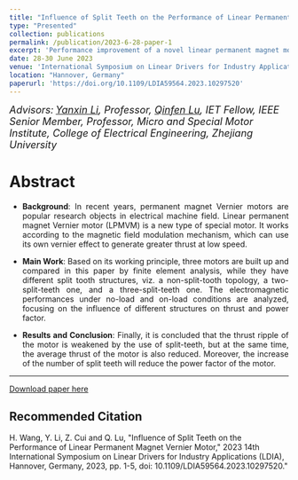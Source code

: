 ```yaml
---
title: "Influence of Split Teeth on the Performance of Linear Permanent Magnet Vernier Motor"
type: "Presented"
collection: publications
permalink: /publication/2023-6-28-paper-1
excerpt: 'Performance improvement of a novel linear permanent magnet motor'
date: 28-30 June 2023
venue: 'International Symposium on Linear Drivers for Industry Applications (LDIA)'
location: "Hannover, Germany"
paperurl: 'https://doi.org/10.1109/LDIA59564.2023.10297520'
---
```


*<font size=4>Advisors:</font> [<font size=4>Yanxin Li</font>](https://person.zju.edu.cn/en/EElyx)<font size=4>, Professor, </font> [<font size=4>Qinfen Lu</font>](https://person.zju.edu.cn/en/qflu)<font size=4>, IET Fellow, IEEE Senior Member, Professor, Micro and Special Motor Institute, College of Electrical Engineering, Zhejiang University</font>*   

Abstract
===  

- <p style = "text-align:justify; text-justify:inter-ideograph;"> <b>Background</b>: In recent years, permanent magnet Vernier motors are popular research objects in electrical machine field. Linear permanent magnet Vernier motor (LPMVM) is a new type of special motor. It works according to the magnetic field modulation mechanism, which can use its own vernier effect to generate greater thrust at low speed.</p>
- <p style = "text-align:justify; text-justify:inter-ideograph;"> <b>Main Work</b>: Based on its working principle, three motors are built up and compared in this paper by finite element analysis, while they have different split tooth structures, viz. a non-split-tooth topology, a two-split-teeth one, and a three-split-teeth one. The electromagnetic performances under no-load and on-load conditions are analyzed, focusing on the influence of different structures on thrust and power factor.</p>
- <p style = "text-align:justify; text-justify:inter-ideograph;"> <b>Results and Conclusion</b>: Finally, it is concluded that the thrust ripple of the motor is weakened by the use of split-teeth, but at the same time, the average thrust of the motor is also reduced. Moreover, the increase of the number of split teeth will reduce the power factor of the motor.</p>  
  
- - -  
  
[Download paper here](http://ZijunCui02.github.io/files/Influence_of_Split_Teeth_on_the_Performance_of_Linear_Permanent_Magnet_Vernier_Motor.pdf)  


Recommended Citation
------  

H. Wang, Y. Li, Z. Cui and Q. Lu, "Influence of Split Teeth on the Performance of Linear Permanent Magnet Vernier Motor," 2023 14th International Symposium on Linear Drivers for Industry Applications (LDIA), Hannover, Germany, 2023, pp. 1-5, doi: 10.1109/LDIA59564.2023.10297520."
